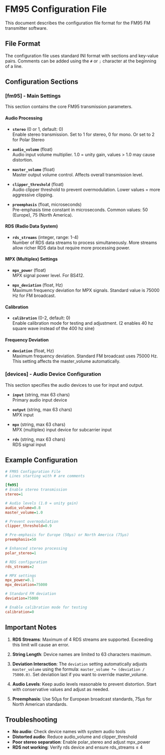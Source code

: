 # FM95 Configuration File

This document describes the configuration file format for the FM95 FM transmitter software.

## File Format

The configuration file uses standard INI format with sections and key-value pairs. Comments can be added using the `#` or `;` character at the beginning of a line.

## Configuration Sections

### [fm95] - Main Settings

This section contains the core FM95 transmission parameters.

#### Audio Processing

- **`stereo`** (0 or 1, default: 0)  
  Enable stereo transmission. Set to 1 for stereo, 0 for mono. Or set to 2 for Polar Stereo

- **`audio_volume`** (float)  
  Audio input volume multiplier. 1.0 = unity gain, values > 1.0 may cause distortion.

- **`master_volume`** (float)  
  Master output volume control. Affects overall transmission level.

- **`clipper_threshold`** (float)  
  Audio clipper threshold to prevent overmodulation. Lower values = more aggressive clipping.

- **`preemphasis`** (float, microseconds)  
  Pre-emphasis time constant in microseconds. Common values: 50 (Europe), 75 (North America).

#### RDS (Radio Data System)

- **`rds_streams`** (integer, range: 1-4)  
  Number of RDS data streams to process simultaneously. More streams allow richer RDS data but require more processing power.

#### MPX (Multiplex) Settings

- **`mpx_power`** (float)  
  MPX signal power level. For BS412.

- **`mpx_deviation`** (float, Hz)  
  Maximum frequency deviation for MPX signals. Standard value is 75000 Hz for FM broadcast.

#### Calibration

- **`calibration`** (0-2, default: 0)  
  Enable calibration mode for testing and adjustment. (2 enables 40 hz square wave instead of the 400 hz sine)

#### Frequency Deviation

- **`deviation`** (float, Hz)  
  Maximum frequency deviation. Standard FM broadcast uses 75000 Hz. This setting affects the master_volume automatically.

### [devices] - Audio Device Configuration

This section specifies the audio devices to use for input and output.

- **`input`** (string, max 63 chars)  
  Primary audio input device

- **`output`** (string, max 63 chars)  
  MPX input

- **`mpx`** (string, max 63 chars)  
  MPX (multiplex) input device for subcarrier input

- **`rds`** (string, max 63 chars)  
  RDS signal input

## Example Configuration

```ini
# FM95 Configuration File
# Lines starting with # are comments

[fm95]
# Enable stereo transmission
stereo=1

# Audio levels (1.0 = unity gain)
audio_volume=0.8
master_volume=1.0

# Prevent overmodulation
clipper_threshold=0.9

# Pre-emphasis for Europe (50µs) or North America (75µs)
preemphasis=50

# Enhanced stereo processing
polar_stereo=1

# RDS configuration
rds_streams=2

# MPX settings
mpx_power=0.1
mpx_deviation=75000

# Standard FM deviation
deviation=75000

# Enable calibration mode for testing
calibration=0

```

## Important Notes

1. **RDS Streams**: Maximum of 4 RDS streams are supported. Exceeding this limit will cause an error.

2. **String Length**: Device names are limited to 63 characters maximum.

3. **Deviation Interaction**: The `deviation` setting automatically adjusts `master_volume` using the formula: `master_volume *= (deviation / 75000.0)`. Set deviation last if you want to override master_volume.

4. **Audio Levels**: Keep audio levels reasonable to prevent distortion. Start with conservative values and adjust as needed.

5. **Preemphasis**: Use 50µs for European broadcast standards, 75µs for North American standards.

## Troubleshooting

- **No audio**: Check device names with system audio tools
- **Distorted audio**: Reduce audio_volume and clipper_threshold
- **Poor stereo separation**: Enable polar_stereo and adjust mpx_power
- **RDS not working**: Verify rds device and ensure rds_streams ≤ 4

